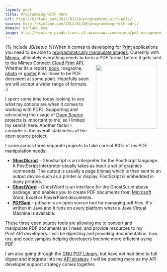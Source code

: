 ```yaml
---
layout: post
title: Programming with PDFs
url: http://kinlane.com/2011/01/20/programming-with-pdfs/
source: http://kinlane.com/2011/01/20/programming-with-pdfs/
domain: kinlane.com
image: http://kinlane-productions.s3.amazonaws.com/mimeo/pdf-management/GPL-Ghostscript-Logo.png
---
```

{% include JB/setup %}When it comes to developing for <a href="http://www.kinlane.com/category/publishing/">Print</a> applications you need to be able to <a href="http://www.kinlane.com/2011/01/programming-with-images-using-imagemagick/">programmatically manipulate images</a>.  Currently with <a href="http://www.mimeo.com">Mimeo</a>, ultimately everything needs to be in a PDF format before it gets sent to the Mimeo Connect <a href="http://www.kinlane.com/category/cloud-computing/cloud-print/">Cloud Print</a> <a href="http://www.apievangelist.com/">API</a>.
<a href="http://pages.cs.wisc.edu/~ghost/doc/intro.htm" target="_blank"><img style="padding: 15px;" src="http://kinlane-productions.s3.amazonaws.com/mimeo/pdf-management/GPL-Ghostscript-Logo.png" alt="" width="197" height="206" align="right" /></a>
Whether its a report, <a href="http://www.kinlane.com/category/publishing/">book</a>, magazine, <a href="http://www.kinlane.com/category/publishing/">photo</a> or <a href="http://www.kinlane.com/category/publishing/">poster</a> it will have to be PDF document at some point.  Hopefully soon we will accept a wider range of formats. :)<p></p>
I spent some time today looking to see what my options are when it comes to working with PDFs.  Supporting and advocating the usage of <a href="http://www.kinlane.com/category/open-source/">Open Source</a> projects is important to me, so I limited my search here. Another factor I consider is the overall stableness of the open source project.<p></p>
I came across three separate projects to take care of 80% of my PDF manipulation needs:
<ul class="mainlist">
	<li><strong><a href="http://pages.cs.wisc.edu/~ghost/" target="_blank">GhostScript</a></strong> - Ghostscript is an interpreter for the PostScript language. A PostScript interpreter usually takes as input a set of graphics commands. The output is usually a page bitmap which is then sent to an output device such as a printer or display. PostScript is embedded in many printers.</li>
	<li><a href="http://ghostword.sourceforge.net/" target="_blank"><strong>GhostWord</strong></a> - GhostWord is an interface for the GhostScript above package, and enables you to create PDF documents from <a href="http://www.kinlane.com/category/microsoft/">Microsoft</a> Word, Excel or PowerPoint documents.</li>
	<li><a href="http://www.pdfsam.org/mediawiki/index.php?title=Main_Page" target="_blank"><strong>PDFSam</strong></a> - pdfsam is an open source tool for managing pdf files. It's written in Java and it runs on every platform where a Java Virtual Machine is available.</li>
</ul>
<a href="http://www.pdfsam.org/mediawiki/index.php?title=Main_Page" target="_blank"><img style="padding: 15px;" src="http://kinlane-productions.s3.amazonaws.com/mimeo/pdf-management/pdfsam_logo.png" alt="" align="right" /></a> These three open source tools are allowing me to convert and manipulate PDF documents as I need, and provide resources to my Print API developers. I will be digesting and providing documentation, how tos, and code samples helping developers become more efficient using PDF.<p></p>
I am also going through the <a href="http://www.gnupdf.org/Library" target="_blank">GNU PDF Library</a>, but have not had time to full digest and integrate into my <a href="http://www.apievangelist.com" target="_blank">API strategy</a>.  I will be posting more as my API developer support strategy comes together.